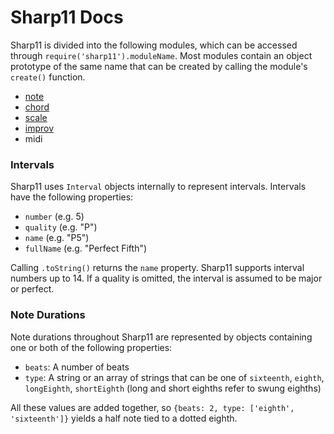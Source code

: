 # Sharp11 Docs

Sharp11 is divided into the following modules, which can be accessed through `require('sharp11').moduleName`.  Most modules contain an object prototype of the same name that can be created by calling the module's `create()` function.

* [note](note.md)
* [chord](chord.md)
* [scale](scale.md)
* [improv](improv.md)
* midi

### <a name="interval"></a> Intervals
Sharp11 uses `Interval` objects internally to represent intervals.  Intervals have the following properties:

* `number` (e.g. 5)
* `quality` (e.g. "P")
* `name` (e.g. "P5")
* `fullName` (e.g. "Perfect Fifth")

Calling `.toString()` returns the `name` property.  Sharp11 supports interval numbers up to 14.  If a quality is omitted, the interval is assumed to be major or perfect.

### <a name="note-duration"></a> Note Durations
Note durations throughout Sharp11 are represented by objects containing one or both of the following properties:

* `beats`: A number of beats
* `type`: A string or an array of strings that can be one of `sixteenth`, `eighth`, `longEighth`, `shortEighth` (long and short eighths refer to swung eighths)

All these values are added together, so `{beats: 2, type: ['eighth', 'sixteenth']}` yields a half note tied to a dotted eighth.